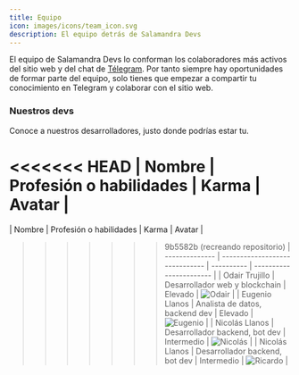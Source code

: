 ```yaml
---
title: Equipo
icon: images/icons/team_icon.svg
description: El equipo detrás de Salamandra Devs
---
```


El equipo de Salamandra Devs lo conforman los colaboradores más activos del sitio web y del chat de [Télegram](t.me/salamandradevs). Por tanto siempre hay oportunidades de formar parte del equipo, solo tienes que empezar a compartir tu conocimiento en Telegram y colaborar con el sitio web.

### Nuestros devs
Conoce a nuestros desarrolladores, justo donde podrías estar tu.

<<<<<<< HEAD
| Nombre         | Profesión o habilidades        | Karma      | Avatar                  |
=======
| Nombre         | Profesión o habilidades        | Karma      | Avatar |
>>>>>>> 9b5582b (recreando repositorio)
| -------------- | ------------------------------ | ---------- | ----------------------- |
| Odair Trujillo | Desarrollador web y blockchain | Elevado    | ![Odair](odair.jpg)     |
| Eugenio Llanos | Analista de datos, backend dev | Elevado    | ![Eugenio](eugenio.jpg) |
| Nicolás Llanos | Desarrollador backend, bot dev | Intermedio | ![Nicolás](nicolas.jpg) |
| Nicolás Llanos | Desarrollador backend, bot dev | Intermedio | ![Ricardo](ricardo.jpg) |


